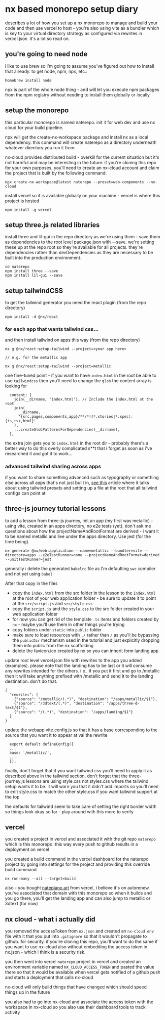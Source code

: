 # nx based monorepo setup diary

describes a lot of how you set up a nx monorepo to manage and build your code and then use vercel to host - you're also using vite as a bundler which is key to your virtual directory strategy as configured via rewrites in vercel.json. it's a lot so read on.

## you're going to need node
i like to use brew so i'm going to assume you've figured out how to install that already. to get node, npm, npx, etc.:

```homebrew install node```

npx is part of the whole node thing - and will let you execute npm packages from the npm registry without needing to install them globally or locally

## setup the monorepo
this particular monorepo is named naterepo. init it for web dev and use nx cloud for your build pipeline. 

npx will get the create-nx-workspace package and install nx as a local dependency. this command will create naterepo as a directory underneath whatever directory you run it from. 

nx-cloud provides distributed build - overkill for the current situation but it's not harmful and may be interesting in the future. if you're cloning this repo for your own purposes, you'll need to create an nx-cloud account and claim the project that is built by the following command. 
```
npx create-nx-workspace@latest naterepo --preset=web-components --nx-cloud
```
install vercel so it is available globally on your machine - vercel is where this project is hosted
```
npm install -g vercel
```

## setup three.js related libraries

install three and lil-gui in the repo directory as we're using them - save them as dependencies to the root level package.json with --save. we're setting these up at the repo root so they're available for all projects. they're dependencies rather than devDependencies as they are necessary to be built into the production environment.
```
cd naterepo
npm install three --save
npm install lil-gui --save
```

## setup tailwindCSS
to get the tailwind generator you need the react plugin (from the repo directory)
```
npm install -d @nx/react
```

### for each app that wants tailwind css...

and then install tailwind on apps this way (from the repo directory)
```
nx g @nx/react:setup-tailwind --project=<your app here>

// e.g. for the metallic app

nx g @nx/react:setup-tailwind --project=metallic
```
one fine-tuned point - if you want to have `index.html` in the root be able to use `tailwindcss` then you'll need to change the `glob` the content array is looking for
```
  content: [
    join(__dirname, 'index.html'), // Include the index.html at the root
    join(
      __dirname,
      '{src,pages,components,app}/**/*!(*.stories|*.spec).{ts,tsx,html}'
    ),
    ...createGlobPatternsForDependencies(__dirname),
  ],
```
the extra join gets you to `index.html` in the root dir - probably there's a better way to do this overly complicated s**t that i forget as soon as i've researched it and got it to work...

### advanced tailwind sharing across apps
if you want to share something advanced such as typography or something else across all apps that's not just built in, [see this](https://blog.nrwl.io/setup-next-js-to-use-tailwind-with-nx-849b7e21d8d0#9dab) article where it talks about using tailwind presets and setting up a file at the root that all tailwind configs can point at

## three-js journey tutorial lessons
to add a lesson from three-js journey, init an app (my first was metallic) - using vite, created in an apps directory, no e2e tests (yet), don't ask me questions about how the projectNameAndRootFormat are derived - i want it to be named metallic and live under the apps directory. Use jest (for the time being).
```
nx generate @nx/web:application --name=metallic --bundler=vite --directory=apps --e2eTestRunner=none --projectNameAndRootFormat=derived --unitTestRunner=jest
```
generally i delete the generated `babelrc` file as I'm defaulting `swc` compiler and not yet using `babel`

After that copy in the files
- copy the `index.html` from the src folder in the lesson to the `index.html` at the root of your web application folder - be sure to update it to point at the `src/script.js` and `src/style.css `
- copy the `script.js` and the `style.css` to the src folder created in your web application folder
- for now you can get rid of the template `.ts` items and folders created by `nx` - maybe you'll use them in other things you're trying
- copy folders under `static` into `public` folder
- make sure to load resources with `./` rather than `/` as you'll be bypassing the `publicDir` mechanism used in the tutorial and just explicitly dropping them into public from the nx scaffolding 
- delete the favicon.ico created by nx so you can inherit form landing app

update root level vercel.json file with rewrites to the app you added (examples). please note that the landing has to be last or it will consume any rewrites intended for the others. i.e., if you put it first and go to /metallic then it will take anything prefixed with /metallic and send it to the landing destination.  don't do that.
```
{
  "rewrites": [
    {"source": "/metallic/(.*)", "destination": "/apps/metallic/$1"},
    {"source": "/3dtext/(.*)", "destination": "/apps/three-d-text/$1"},
    {"source": "/(.*)", "destination": "/apps/landing/$1"}
  ]
}

```
update the webapp vite.config.js so that it has a base corresponding to the source that you want it to appear at vai the rewrite

```
  export default defineConfig({
  ...
  base: '/metallic/',
  ...
  });
```

finally, don't forget that if you want tailwind.css you'll need to apply it as described above in the tailwind section. don't forget that the three-journey.js lessons are using style.css not styles.css where the tailwind setup wants it to be.  it will warn you that it didn't add imports so you'll need to edit style.css to match the other style.css if you want tailwind support at the top

the defaults for tailwind seem to take care of setting the right border width so things look okay so far - play around with this more to verify

## vercel
you created a project in vercel and associated it with the git repo `naterepo` which is this monorepo. this way every push to github results in a deployment on vercel

you created a build command in the vercel dashboard for the naterepo project by going into settings for the project and providing this override build command

```
nx run-many --all --target=build
```

also - you bought [natepiano.art](https://natepiano.art)  from vercel, i believe it's on autorenew. you've associated that domain with this monorepo so when it builds and you go there, you'll get the landing app and can also jump to metallic or 3dtext (for now)

## nx cloud - what i actually did
you removed the accessToken from `nx.json` and created an `nx-cloud.env` file with it that you put into `.gitignore` so that it wouldn't propagate to github. for security. if you're cloning this repo, you'll want to do the same if you want to use nx-cloud also without embedding the access token in nx.json - which I think is a security risk.

you then went into vercel `naterepo` project in vercel and created an environment variable named `NX_CLOUD_ACCESS_TOKEN` and pasted the value there so that it would be available when vercel gets notified of a github push and starts a deployment that calls nx-cloud

nx-cloud will only build things that have changed which should speed things up in the future

you also had to go into nx-cloud and associate the access token with the workspace in nx-cloud so you also use their dashboard tools to track activity
